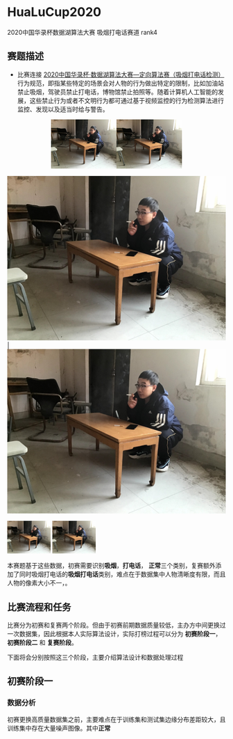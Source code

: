 # HuaLuCup2020
2020中国华录杯数据湖算法大赛 吸烟打电话赛道 rank4

## 赛题描述
* 比赛连接 [2020中国华录杯·数据湖算法大赛—定向算法赛（吸烟打电话检测）](https://dev.ehualu.com/dev/home/competition/competitionDetail?competitionId=3)
行为规范，即指某些特定的场景会对人物的行为做出特定的限制，比如加油站禁止吸烟，驾驶员禁止打电话，博物馆禁止拍照等。随着计算机人工智能的发展，这些禁止行为或者不文明行为都可通过基于视频监控的行为检测算法进行监控、发现以及适当时给与警告。

<center class="half">
<img src="https://github.com/ielym/HuaLuCup2020/blob/main/datas/train/ME-DIS-3.jpg" width="30%"/><img src="https://github.com/ielym/HuaLuCup2020/blob/main/datas/train/ME-DIS-3.jpg" width="30%"/>
</center>

![](https://github.com/ielym/HuaLuCup2020/blob/main/datas/train/ME-DIS-3.jpg)| ![](https://github.com/ielym/HuaLuCup2020/blob/main/datas/train/ME-DIS-3.jpg)

<p float="left">
  <img src="https://github.com/ielym/HuaLuCup2020/blob/main/datas/train/ME-DIS-3.jpg" width="100" />
  <img src="https://github.com/ielym/HuaLuCup2020/blob/main/datas/train/ME-DIS-3.jpg" width="100" /> 
</p>

本赛题基于这些数据，初赛需要识别<b>吸烟</b>，<b>打电话</b>， <b>正常</b>三个类别，复赛额外添加了同时吸烟打电话的<b>吸烟打电话</b>类别，难点在于数据集中人物清晰度有限，而且人物的像素大小不一，。

## 比赛流程和任务
比赛分为初赛和复赛两个阶段。但由于初赛前期数据质量较低，主办方中间更换过一次数据集，因此根据本人实际算法设计，实际打榜过程可以分为 <b>初赛阶段一</b>，<b>初赛阶段二</b>
和 <b>复赛阶段</b>。

下面将会分别按照这三个阶段，主要介绍算法设计和数据处理过程

## 初赛阶段一
### 数据分析
初赛更换高质量数据集之前，主要难点在于训练集和测试集边缘分布差距较大，且训练集中存在大量噪声图像。其中<b>正常</b>